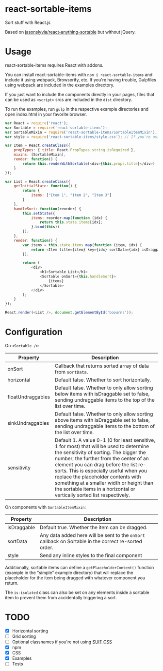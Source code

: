 # react-sortable-items
Sort stuff with React.js

Based on [jasonslyvia/react-anything-sortable](https://github.com/jasonslyvia/react-anything-sortable) but without jQuery.

# Usage
react-sortable-items requires React with addons.

You can install react-sortable-items with `npm i react-sortable-items` and include it using webpack, Browserify, etc. If you're having trouble, Gulpfiles using webpack are included in the examples directory.

If you just want to include the components directly in your pages, files that can be used as `<script>` srcs are included in the `dist` directory.

To run the examples, run `gulp` in the respective example directories and open index.html in your favorite browser.

```javascript
var React = require('react');
var Sortable = require('react-sortable-items');
var SortableMixin = require('react-sortable-items/SortableItemMixin');
var style = require('react-sortable-items/style.css'); // If you're using webpack or Browserify

var Item = React.createClass({
	propTypes: { title: React.PropTypes.string.isRequired },
	mixins: [SortableMixin],
	render: function() {
		return this.renderWithSortable(<div>{this.props.title}</div>)
	}
});

var List = React.createClass({
	getInitialState: function() {
		return {
			items: ["Item 1", "Item 2", "Item 3"]
		}
	},
	handleSort: function(reorder) {
		this.setState({
			items: reorder.map(function (idx) {
				return this.state.items[idx];
			}.bind(this))
		});
	},
	render: function() {
		var items = this.state.items.map(function (item, idx) {
			return <Item title={item} key={idx} sortData={idx} isDraggable={true} />;
		});

		return (
			<div>
				<h1>Sortable List</h1>
				<Sortable onSort={this.handleSort}>
					{items}
				</Sortable>
			</div>
		);
	}
});

React.render(<List />, document.getElementById('boourns'));

```

# Configuration

On `<Sortable />`:

Property | Description
-----|-----
onSort | Callback that returns sorted array of data from `sortData`.
horizontal | Default false. Whether to sort horizontally.
floatUndraggables | Default false. Whether to only allow sorting below items with isDraggable set to false, sending undraggable items to the top of the list over time.
sinkUndraggables | Default false. Whether to only allow sorting above items with isDraggable set to false, sending undraggable items to the bottom of the list over time.
sensitivity | Default 1. A value 0-1 (0 for least sensitive, 1 for most) that will be used to determine the sensitivity of sorting. The bigger the number, the further from the center of an element you can drag before the list re-sorts. This is especially useful when you replace the placeholder contents with something at a smaller width or height than the sortable items in a horizontal or vertically sorted list respectively.


On components with `SortableItemMixin`:

Property | Description
-----|-----------
isDraggable | Default true. Whether the item can be dragged.
sortData | Any data added here will be sent to the `onSort` callback on Sortable in the correct re-sorted order.
style | Send any inline styles to the final component

Additionally, sortable items can define a `getPlaceholderContent()` function (example in the "simple" example directory) that will replace the placeholder for the item being dragged with whatever component you return.

The `is-isolated` class can also be set on any elements inside a sortable item to prevent them from accidentally triggering a sort.

# TODO
- [x] Horizontal sorting
- [ ] Grid sorting
- [ ] Optional classnames if you're not using [SUIT CSS](http://suitcss.github.io/)
- [x] npm
- [x] CSS
- [x] Examples
- [ ] Tests
